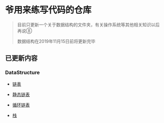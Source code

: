 # 爷用来练写代码的仓库
> 目前只更新一个关于数据结构的文件夹，有关操作系统等其他相关知识以后再说⑧
>
> 数据结构在2019年11月15日前将更新完毕

## 已更新内容

### DataStructure

- [链表](https://github.com/thatwys/DataStructurePractice/blob/master/DataStructure/linklist.c)
- [静态链表](https://github.com/thatwys/DataStructurePractice/blob/master/DataStructure/StaticLinkList.c)
- [循环链表](https://github.com/thatwys/DataStructurePractice/blob/master/DataStructure/CircleLinkList.c)

- [栈](https://github.com/thatwys/DataStructurePractice/blob/master/DataStructure/Stack.c)

  